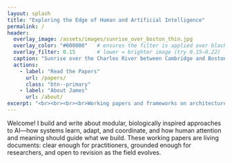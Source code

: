 ```yaml
---
layout: splash
title: "Exploring the Edge of Human and Artificial Intelligence"
permalink: /
header:
  overlay_image: /assets/images/sunrise_over_boston_thin.jpg
  overlay_color: "#000000"   # ensures the filter is applied over black, not theme default
  overlay_filter: 0.15       # lower = brighter image (try 0.15–0.22)
  caption: "Sunrise over the Charles River between Cambridge and Boston"
  actions:
    - label: "Read the Papers"
      url: /papers/
      class: "btn--primary"
    - label: "About James"
      url: /about/
excerpt: "<br><br><br><br>Working papers and frameworks on architecture, attention, and the pursuit of wisdom in machine intelligence."
---
```


<style>
/* Force a shallower hero and control the crop, even if the theme uses a pseudo-element */
.page__hero--overlay {
  height: 48vh !important;         /* explicit height */
  min-height: 0 !important;        /* neutralize theme min-height */
  background-position: center 35% !important;  /* adjust framing */
  background-size: cover !important;
  padding-top: 0 !important;       /* remove theme's vertical padding */
  padding-bottom: 0 !important;
}

/* If the theme sets height via a pseudo-element, neutralize it */
.page__hero--overlay::before {
  height: 100% !important;
  padding-top: 0 !important;       /* some themes use padding-top to set hero height */
}

/* Shift the whole text block lower inside the shallower hero */
.page__hero--overlay .wrapper {
  padding-top: 2rem !important;
  padding-bottom: 1.5rem !important;
}

/* Push the subtitle down relative to the title */
.page__hero .page__lead {
  margin-top: 2.5rem !important;
}

/* Mobile: slightly taller for readability */
@media (max-width: 768px) {
  .page__hero--overlay {
    height: 45vh !important;
    background-position: center 40% !important;
  }
}
</style>

Welcome! I build and write about modular, biologically inspired approaches to AI—how systems learn, adapt, and coordinate, and how human attention and meaning should guide what we build. These working papers are living documents: clear enough for practitioners, grounded enough for researchers, and open to revision as the field evolves.
